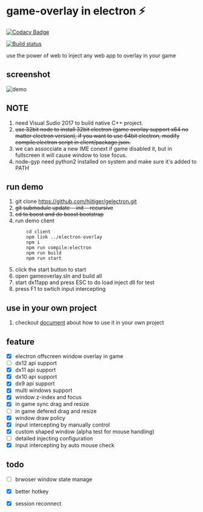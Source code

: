 # game-overlay in electron ⚡

[![Codacy Badge](https://api.codacy.com/project/badge/Grade/0f6b8ec919b243a7a926fcf674b2cab7)](https://www.codacy.com/app/hiitiger/gelectron?utm_source=github.com&amp;utm_medium=referral&amp;utm_content=hiitiger/gelectron&amp;utm_campaign=Badge_Grade)

[![Build status](https://ci.appveyor.com/api/projects/status/sgi7go37f72f52a5?svg=true)](https://ci.appveyor.com/project/hiitiger/gelectron)

use the power of web to inject any web app to overlay in your game

## screenshot
![demo](https://raw.githubusercontent.com/hiitiger/gelectron/master/screenshot/gelectron3.gif)


## NOTE
1. need Visual Sudio 2017 to build native C++ project.
2. ~~use 32bit node to install 32bit electron (game overlay support x64 no matter electron version), if you want to use 64bit electron, modify compile:electron script in client/package.json.~~
3. we can assocciate a new IME conext if game disabled it, but in fullscreen it will cause window to lose focus.
4. node-gyp need python2 installed on system and make sure it's added to PATH


## run demo
1. git clone https://github.com/hiitiger/gelectron.git
2. ~~git submodule update --init --recursive~~
3. ~~cd to boost and do boost bootstrap~~
4. run demo client 
    ```
        cd client
        npm link ../electron-overlay
        npm i
        npm run compile:electron
        npm run build
        npm run start
    ```
5. click the start button to start 
6. open gameoverlay.sln and build all 
7. start dx11app and press ESC to do load inject dll for test
8. press F1 to swtich input intercepting

## use in your own project
1. checkout [document](https://github.com/hiitiger/gelectron/blob/master/doc/doc.md) about how to use it in your own project


## feature
- [x] electron offscreen window overlay in game
- [ ] dx12 api support
- [x] dx11 api support
- [x] dx10 api support
- [x] dx9 api support
- [x] multi windows support
- [x] window z-index and focus
- [x] in game sync drag and resize
- [ ] in game defered drag and resize
- [x] window draw policy
- [x] input intercepting by manually control
- [x] custom shaped window (alpha test for mouse handling)
- [ ] detailed injecting configuration 
- [x] input intercepting by auto mouse check

## todo
- [ ] brwoser window state manage
- [x] better hotkey
- [x] session reconnect




